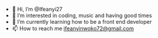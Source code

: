 - 👋 Hi, I’m @Ifeanyi27
- 👀 I’m interested in coding, music and having good times
- 🌱 I’m currently learning how to be a front end developer
- 📫 How to reach me ifeanyinwoko72@gmail.com

<!---
Ifeanyi27/Ifeanyi27 is a ✨ special ✨ repository because its `README.md` (this file) appears on your GitHub profile.
You can click the Preview link to take a look at your changes.
--->
